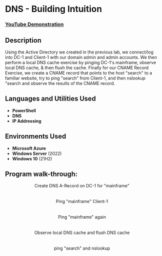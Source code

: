 <h1>DNS - Building Intuition</h1>

 ### [YouTube Demonstration](https://youtu.be/7eJexJVCqJo)

<h2>Description</h2>
Using the Active Directory we created in the previous lab, we connect/log into DC-1 and Client-1 with our domain admin and admin accounts. We then perform a local DNS cache exercise by pinging DC-1's mainframe, observe local DNS cache, & then flush the cache. Finally for our CNAME Record Exercise, we create a CNAME record that points to the host "search" to a familiar website, try to ping "search" from Client-1, and then nslookup "search and observe the results of the CNAME record. 
<br />


<h2>Languages and Utilities Used</h2>

- <b>PowerShell</b> 
- <b>DNS</b>
- <b>IP Addressing</b> 

<h2>Environments Used </h2>

- <b>Microsoft Azure</b>
- <b>Windows Server</b> (2022)
- <b>Windows 10</b> (21H2)

<h2>Program walk-through:</h2>

<p align="center">
Create DNS A-Record on DC-1 for "mainframe" <br/>
<!-- <img src="./img/A_record.png" height="80%" width="80%" alt="DNS - Building Intuition"/> -->
<br />
<br />
Ping "mainframe" Client-1  <br/>
<!-- <img src="./img/ping.png" height="80%" width="80%" alt="DNS - Building Intuition"/> -->
<br />
<br />
Ping "mainframe" again <br/>
<!-- <img src="./img/ping_again.png" height="80%" width="80%" alt="DNS - Building Intuition"/> -->
<br />
<br />
Observe local DNS cache and flush DNS cache <br/>
<!-- <img src="./img/ipconfig.png" height="80%" width="80%" alt="DNS - Building Intuition"/> -->
<br />
<br />
ping "search" and nslookup  <br/>
<!-- <img src="./img/ping_search.png" height="80%" width="80%" alt="DNS - Building Intuition"/> -->
<br />
</p>

<!--
 ```diff
- text in red
+ text in green
! text in orange
# text in gray
@@ text in purple (and bold)@@
```
--!>
